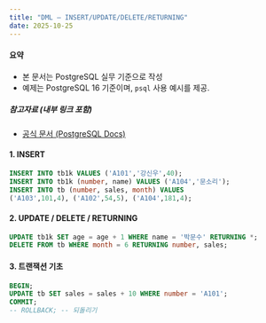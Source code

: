 ```yaml
---
title: "DML — INSERT/UPDATE/DELETE/RETURNING"
date: 2025-10-25
---
```


#### 요약 

- 본 문서는 PostgreSQL 실무 기준으로 작성
- 예제는 PostgreSQL 16 기준이며, `psql` 사용 예시를 제공.

##### 참고자료 (내부 링크 포함)

- [공식 문서 (PostgreSQL Docs)](https://www.postgresql.org/docs/current/)


#### 1. INSERT

```sql
INSERT INTO tb1k VALUES ('A101','강신우',40);
INSERT INTO tb1k (number, name) VALUES ('A104','문소리');
INSERT INTO tb (number, sales, month) VALUES
('A103',101,4), ('A102',54,5), ('A104',181,4);
```

#### 2. UPDATE / DELETE / RETURNING

```sql
UPDATE tb1k SET age = age + 1 WHERE name = '박문수' RETURNING *;
DELETE FROM tb WHERE month = 6 RETURNING number, sales;
```

#### 3. 트랜잭션 기초

```sql
BEGIN;
UPDATE tb SET sales = sales + 10 WHERE number = 'A101';
COMMIT;
-- ROLLBACK; -- 되돌리기
```
